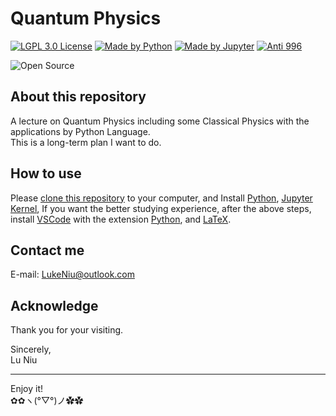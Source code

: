 # Quantum Physics

[![LGPL 3.0 License](https://github.com/ConAntares/Temples/blob/master/Attachments/LicenseLGPL3.0.svg)](https://www.gnu.org/licenses/lgpl-3.0)
[![Made by Python](https://github.com/ConAntares/Temples/blob/master/Attachments/MadebyPython.svg)](https://www.python.org/)
[![Made by Jupyter](https://github.com/ConAntares/Temples/blob/master/Attachments/MadebyJupyter.svg)](https://jupyter.org/)
[![Anti 996](https://github.com/ConAntares/Temples/blob/master/Attachments/LinkNPL.svg)](https://996.icu)

![Open Source](https://github.com/ConAntares/Temples/blob/master/Attachments/OpenSource.svg)

## About this repository

A lecture on Quantum Physics including some Classical Physics with the applications by Python Language.  
This is a long-term plan I want to do.

## How to use

Please [clone this repository](https://github.com/Photonico/USyd_CMP.git) to your computer, and Install [Python](https://www.python.org/), [Jupyter Kernel](https://jupyter.org/), If you want the better studying experience, after the above steps, install [VSCode](https://code.visualstudio.com/) with the extension [Python](https://marketplace.visualstudio.com/items?itemName=ms-python.python), and [LaTeX](https://www.latex-project.org/).

## Contact me

E-mail: LukeNiu@outlook.com  

## Acknowledge

Thank you for your visiting.

Sincerely,  
Lu Niu

---
Enjoy it!  
✿✿ヽ(°▽°)ノ✿✿
